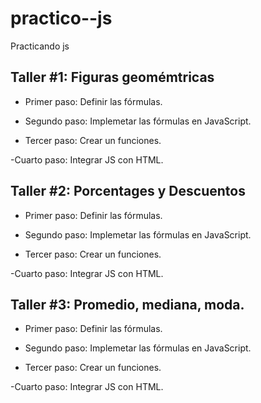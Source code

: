 # practico--js
Practicando js

## Taller #1: Figuras geomémtricas

- Primer paso: Definir las fórmulas.

- Segundo paso: Implemetar las fórmulas en JavaScript.

- Tercer paso: Crear un funciones.

-Cuarto paso: Integrar JS con HTML.

## Taller #2: Porcentages y Descuentos 

- Primer paso: Definir las fórmulas.

- Segundo paso: Implemetar las fórmulas en JavaScript.

- Tercer paso: Crear un funciones.

-Cuarto paso: Integrar JS con HTML.

## Taller #3: Promedio, mediana, moda.

- Primer paso: Definir las fórmulas.

- Segundo paso: Implemetar las fórmulas en JavaScript.

- Tercer paso: Crear un funciones.

-Cuarto paso: Integrar JS con HTML.